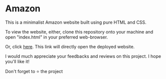 # Amazon
This is a minimalist Amazon website built using pure HTML and CSS.

To view the website, either, clone this repository onto your machine and open "index.html" in your preferred web-browser.

Or, click <a href="https://amazon-ks5gqb0dp-shwaasa.vercel.app" target= "_blank">here</a>. This link will directly open the deployed website.

I would much appreciate your feedbacks and reviews on this project. I hope you'll like it!

Don't forget to ⭐ the project
